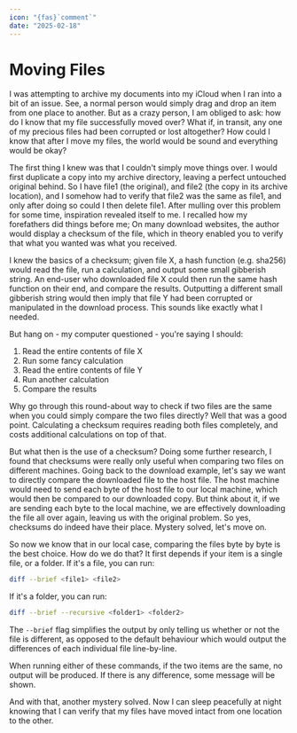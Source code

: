 ```yaml
---
icon: "{fas}`comment`"
date: "2025-02-18"
---
```


# Moving Files

I was attempting to archive my documents into my iCloud when I ran into a bit of an issue. See, a normal person would simply drag and drop an item from one place to another. But as a crazy person, I am obliged to ask: how do I know that my file successfully moved over? What if, in transit, any one of my precious files had been corrupted or lost altogether? How could I know that after I move my files, the world would be sound and everything would be okay?

The first thing I knew was that I couldn't simply move things over. I would first duplicate a copy into my archive directory, leaving a perfect untouched original behind. So I have file1 (the original), and file2 (the copy in its archive location), and I somehow had to verify that file2 was the same as file1, and only after doing so could I then delete file1. After mulling over this problem for some time, inspiration revealed itself to me. I recalled how my forefathers did things before me; On many download websites, the author would display a checksum of the file, which in theory enabled you to verify that what you wanted was what you received.

I knew the basics of a checksum; given file X, a hash function (e.g. sha256) would read the file, run a calculation, and output some small gibberish string. An end-user who downloaded file X could then run the same hash function on their end, and compare the results. Outputting a different small gibberish string would then imply that file Y had been corrupted or manipulated in the download process. This sounds like exactly what I needed.

But hang on - my computer questioned - you're saying I should:

1. Read the entire contents of file X
1. Run some fancy calculation
1. Read the entire contents of file Y
1. Run another calculation
1. Compare the results

Why go through this round-about way to check if two files are the same when you could simply compare the two files directly? Well that was a good point. Calculating a checksum requires reading both files completely, and costs additional calculations on top of that.

But what then is the use of a checksum? Doing some further research, I found that checksums were really only useful when comparing two files on different machines. Going back to the download example, let's say we want to directly compare the downloaded file to the host file. The host machine would need to send each byte of the host file to our local machine, which would then be compared to our downloaded copy. But think about it, if we are sending each byte to the local machine, we are effectively downloading the file all over again, leaving us with the original problem. So yes, checksums do indeed have their place. Mystery solved, let's move on. 

So now we know that in our local case, comparing the files byte by byte is the best choice. How do we do that? It first depends if your item is a single file, or a folder. If it's a file, you can run:

```sh
diff --brief <file1> <file2>
```

If it's a folder, you can run:

```sh
diff --brief --recursive <folder1> <folder2>
```

The `--brief` flag simplifies the output by only telling us whether or not the file is different, as opposed to the default behaviour which would output the differences of each individual file line-by-line.

When running either of these commands, if the two items are the same, no output will be produced. If there is any difference, some message will be shown.

And with that, another mystery solved. Now I can sleep peacefully at night knowing that I can verify that my files have moved intact from one location to the other.
